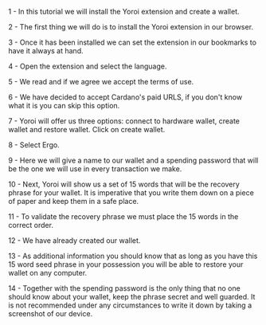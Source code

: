 1 - In this tutorial we will install the Yoroi extension and create a wallet.

2 - The first thing we will do is to install the Yoroi extension in our browser. 

3 - Once it has been installed we can set the extension in our bookmarks to have it always at hand. 

4 - Open the extension and select the language.

5 - We read and if we agree we accept the terms of use. 

6 - We have decided to accept Cardano's paid URLS, if you don't know what it is you can skip this option. 

7 - Yoroi will offer us three options: connect to hardware wallet, create wallet and restore wallet. Click on create wallet. 

8 - Select Ergo.

9 - Here we will give a name to our wallet and a spending password that will be the one we will use in every transaction we make.

10 - Next, Yoroi will show us a set of 15 words that will be the recovery phrase for your wallet. It is imperative that you write them down on a piece of paper and keep them in a safe place.

11 - To validate the recovery phrase we must place the 15 words in the correct order.

12 - We have already created our wallet.

13 - As additional information you should know that as long as you have this 15 word seed phrase in your possession you will be able to restore your wallet on any computer.

14 - Together with the spending password is the only thing that no one should know about your wallet, keep the phrase secret and well guarded. It is not recommended under any circumstances to write it down by taking a screenshot of our device.
